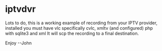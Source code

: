 # iptvdvr
Lots to do, this is a working example of recording from your IPTV provider, installed you must have vlc specifically cvlc, xmltv (and configured) php with sqlite3 and xml
It will scp the recording to a final destination.

Enjoy
--John

